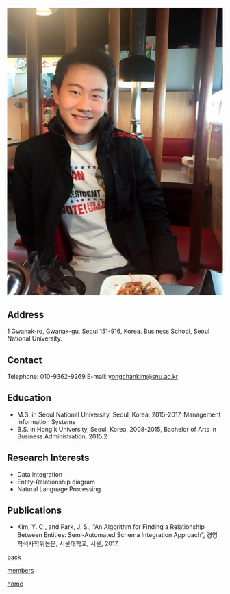 ![YongchanKim](/pic/members/YongchanKim.jpeg)

## **Address**
1 Gwanak-ro, Gwanak-gu, Seoul 151-916, Korea. Business School, Seoul National University.

## **Contact**
Telephone: 010-9362-9269
E-mail: yongchankim@snu.ac.kr

## **Education**
- M.S. in Seoul National University, Seoul, Korea, 2015-2017, Management Information Systems
- B.S. in HongIk University, Seoul, Korea, 2008-2015, Bachelor of Arts in Business Administration, 2015.2

## **Research Interests**
- Data integration
- Entity-Relationship diagram
- Natural Language Processing


## **Publications**
- Kim, Y. C., and Park, J. S., “An Algorithm for Finding a Relationship Between Entities: Semi-Automated Schema Integration Approach”, 경영학석사학위논문, 서울대학교, 서울, 2017.

[back](README.md)

[members](../README.md)

[home](../../index.md)
